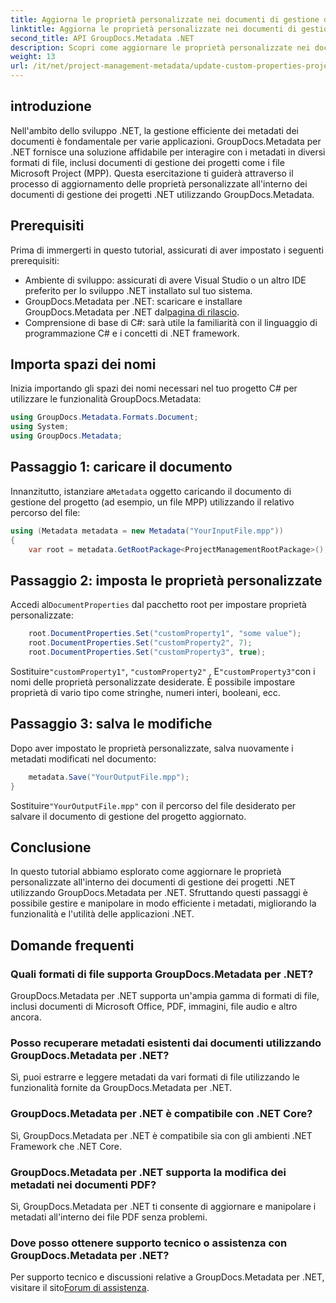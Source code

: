 ```yaml
---
title: Aggiorna le proprietà personalizzate nei documenti di gestione dei progetti .NET
linktitle: Aggiorna le proprietà personalizzate nei documenti di gestione dei progetti .NET
second_title: API GroupDocs.Metadata .NET
description: Scopri come aggiornare le proprietà personalizzate nei documenti di gestione dei progetti .NET utilizzando GroupDocs.Metadata per .NET. Migliora la gestione dei metadati nelle tue applicazioni.
weight: 13
url: /it/net/project-management-metadata/update-custom-properties-project-management-documents/
---
```

## introduzione
Nell'ambito dello sviluppo .NET, la gestione efficiente dei metadati dei documenti è fondamentale per varie applicazioni. GroupDocs.Metadata per .NET fornisce una soluzione affidabile per interagire con i metadati in diversi formati di file, inclusi documenti di gestione dei progetti come i file Microsoft Project (MPP). Questa esercitazione ti guiderà attraverso il processo di aggiornamento delle proprietà personalizzate all'interno dei documenti di gestione dei progetti .NET utilizzando GroupDocs.Metadata.
## Prerequisiti
Prima di immergerti in questo tutorial, assicurati di aver impostato i seguenti prerequisiti:
- Ambiente di sviluppo: assicurati di avere Visual Studio o un altro IDE preferito per lo sviluppo .NET installato sul tuo sistema.
-  GroupDocs.Metadata per .NET: scaricare e installare GroupDocs.Metadata per .NET dal[pagina di rilascio](https://releases.groupdocs.com/metadata/net/).
- Comprensione di base di C#: sarà utile la familiarità con il linguaggio di programmazione C# e i concetti di .NET framework.

## Importa spazi dei nomi
Inizia importando gli spazi dei nomi necessari nel tuo progetto C# per utilizzare le funzionalità GroupDocs.Metadata:
```csharp
using GroupDocs.Metadata.Formats.Document;
using System;
using GroupDocs.Metadata;
```
## Passaggio 1: caricare il documento
 Innanzitutto, istanziare a`Metadata` oggetto caricando il documento di gestione del progetto (ad esempio, un file MPP) utilizzando il relativo percorso del file:
```csharp
using (Metadata metadata = new Metadata("YourInputFile.mpp"))
{
    var root = metadata.GetRootPackage<ProjectManagementRootPackage>();
```
## Passaggio 2: imposta le proprietà personalizzate
 Accedi al`DocumentProperties` dal pacchetto root per impostare proprietà personalizzate:
```csharp
    root.DocumentProperties.Set("customProperty1", "some value");
    root.DocumentProperties.Set("customProperty2", 7);
    root.DocumentProperties.Set("customProperty3", true);
```
 Sostituire`"customProperty1"`, `"customProperty2"` , E`"customProperty3"`con i nomi delle proprietà personalizzate desiderate. È possibile impostare proprietà di vario tipo come stringhe, numeri interi, booleani, ecc.
## Passaggio 3: salva le modifiche
Dopo aver impostato le proprietà personalizzate, salva nuovamente i metadati modificati nel documento:
```csharp
    metadata.Save("YourOutputFile.mpp");
}
```
 Sostituire`"YourOutputFile.mpp"` con il percorso del file desiderato per salvare il documento di gestione del progetto aggiornato.

## Conclusione
In questo tutorial abbiamo esplorato come aggiornare le proprietà personalizzate all'interno dei documenti di gestione dei progetti .NET utilizzando GroupDocs.Metadata per .NET. Sfruttando questi passaggi è possibile gestire e manipolare in modo efficiente i metadati, migliorando la funzionalità e l'utilità delle applicazioni .NET.

## Domande frequenti
### Quali formati di file supporta GroupDocs.Metadata per .NET?
GroupDocs.Metadata per .NET supporta un'ampia gamma di formati di file, inclusi documenti di Microsoft Office, PDF, immagini, file audio e altro ancora.
### Posso recuperare metadati esistenti dai documenti utilizzando GroupDocs.Metadata per .NET?
Sì, puoi estrarre e leggere metadati da vari formati di file utilizzando le funzionalità fornite da GroupDocs.Metadata per .NET.
### GroupDocs.Metadata per .NET è compatibile con .NET Core?
Sì, GroupDocs.Metadata per .NET è compatibile sia con gli ambienti .NET Framework che .NET Core.
### GroupDocs.Metadata per .NET supporta la modifica dei metadati nei documenti PDF?
Sì, GroupDocs.Metadata per .NET ti consente di aggiornare e manipolare i metadati all'interno dei file PDF senza problemi.
### Dove posso ottenere supporto tecnico o assistenza con GroupDocs.Metadata per .NET?
 Per supporto tecnico e discussioni relative a GroupDocs.Metadata per .NET, visitare il sito[Forum di assistenza](https://forum.groupdocs.com/c/metadata/14).
